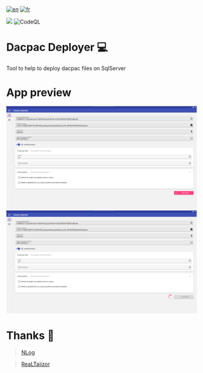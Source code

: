 [![en](https://img.shields.io/badge/lang-en-red.svg)](https://github.com/DevElkami/DacpacDeployer/blob/main/README.md)
[![fr](https://img.shields.io/badge/lang-fr-blue.svg)](https://github.com/DevElkami/DacpacDeployer/blob/main/README.fr-fr.md)

![](https://github.com/DevElkami/DacpacDeployer/actions/workflows/workflow.yml/badge.svg?branch=main)
![CodeQL](https://github.com/DevElkami/DacpacDeployer/actions/workflows/codeql.yml/badge.svg)

# Dacpac Deployer :computer:
Tool to help to deploy dacpac files on SqlServer

# App preview

![](https://github.com/DevElkami/DacpacDeployer/blob/main/1.png)
![](https://github.com/DevElkami/DacpacDeployer/blob/main/2.png)


# Thanks :pray:
> [NLog](https://github.com/NLog)

> [ReaLTaiizor](https://github.com/Taiizor/ReaLTaiizor)
